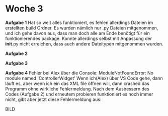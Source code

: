 # Woche 3 

**Aufgabe 1** 
Hat so weit alles funktioniert, es fehlen allerdings Dateien im erstellten build Ordner. Es wurden nämlich nur .py Dateien mitgenommen, und ich gehe davon aus, dass man doch alle am Ende benötigt für ein funktionierendes package. Konnte allerdings selbst mit Anpassung der __init__.py nicht erreichen, dass auch andere Dateitypen mitgenommen wurden. 

**Aufgabe 2**

**Aufgabe 3**


**Aufgabe 4**
Fehler bei Alex über die Console: ModuleNotFoundError: No module named 'ControllerWidget'
Wenn ich(Alex) über VS Code gehe, dann läuft es, aber wenn ich ein das XML file öffnen will, dann crashed das Programm ohne wirkliche Fehlermeldung. Nach dem Ausbessern des Codes (Aufgabe 2) und erneutem probieren funktioniert es noch immer nicht, gibt aber jetzt diese Fehlermeldung aus: 

BILD
